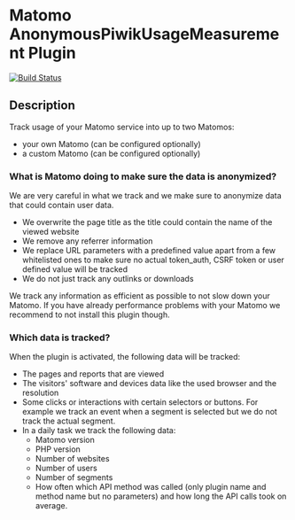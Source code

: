 # Matomo AnonymousPiwikUsageMeasurement Plugin

[![Build Status](https://travis-ci.com/matomo-org/plugin-AnonymousPiwikUsageMeasurement.svg?branch=4.x-dev)](https://travis-ci.com/matomo-org/plugin-AnonymousPiwikUsageMeasurement)

## Description

Track usage of your Matomo service into up to two Matomos:

* your own Matomo (can be configured optionally)
* a custom Matomo (can be configured optionally)

### What is Matomo doing to make sure the data is anonymized?

We are very careful in what we track and we make sure to anonymize data that could contain user data.

* We overwrite the page title as the title could contain the name of the viewed website
* We remove any referrer information
* We replace URL parameters with a predefined value apart from a few whitelisted ones to make sure no actual token_auth, CSRF token or user defined value will be tracked
* We do not just track any outlinks or downloads

We track any information as efficient as possible to not slow down your Matomo. If you have already performance problems with your Matomo we recommend to not install this plugin though.

### Which data is tracked?

When the plugin is activated, the following data will be tracked:

* The pages and reports that are viewed
* The visitors' software and devices data like the used browser and the resolution
* Some clicks or interactions with certain selectors or buttons. For example we track an event when a segment is selected but we do not track the actual segment.
* In a daily task we track the following data:
  * Matomo version
  * PHP version
  * Number of websites
  * Number of users
  * Number of segments
  * How often which API method was called (only plugin name and method name but no parameters) and how long the API calls took on average.
